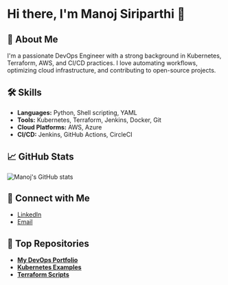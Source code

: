 # Hi there, I'm Manoj Siriparthi 👋

## 🌟 About Me
I'm a passionate DevOps Engineer with a strong background in Kubernetes, Terraform, AWS, and CI/CD practices. I love automating workflows, optimizing cloud infrastructure, and contributing to open-source projects.

## 🛠️ Skills
- **Languages:** Python, Shell scripting, YAML
- **Tools:** Kubernetes, Terraform, Jenkins, Docker, Git
- **Cloud Platforms:** AWS, Azure
- **CI/CD:** Jenkins, GitHub Actions, CircleCI

## 📈 GitHub Stats
![Manoj's GitHub stats](https://github-readme-stats.vercel.app/api?username=manojsiriparthi&show_icons=true&theme=radical)

## 🔗 Connect with Me
- [LinkedIn](https://www.linkedin.com/in/manoj-siriparthi)
- [Email](manojs.devops1@gmail.com)

## 📂 Top Repositories
- [**My DevOps Portfolio**](https://github.com/manoj-siriparthi/devops-portfolio)
- [**Kubernetes Examples**](https://github.com/manoj-siriparthi/kubernetes-examples)
- [**Terraform Scripts**](https://github.com/manoj-siriparthi/terraform-scripts)
